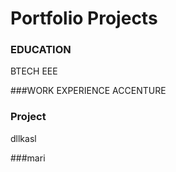 # Portfolio Projects
### EDUCATION
BTECH EEE

###WORK EXPERIENCE 
ACCENTURE

### Project
dllkasl

###mari 



